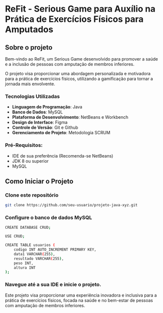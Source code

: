 # ReFit - Serious Game para Auxílio na Prática de Exercícios Físicos para Amputados

## Sobre o projeto
Bem-vindo ao ReFit, um Serious Game desenvolvido para promover a saúde e a inclusão de pessoas com amputação de membros inferiores.

O projeto visa proporcionar uma abordagem personalizada e motivadora para a prática de exercícios físicos, utilizando a gamificação para tornar a jornada mais envolvente.

### Tecnologias Utilizadas
- **Linguagem de Programação**: Java
- **Banco de Dados**: MySQL
- **Plataforma de Desenvolvimento**: NetBeans e Workbench
- **Design de Interface**: Figma
- **Controle de Versão**: Git e Github
- **Gerenciamento de Projeto**: Metodologia SCRUM

### Pré-Requisitos: 
- IDE de sua preferência (Recomenda-se NetBeans)
- JDK 8 ou superior
- MySQL


## Como Iniciar o Projeto

### Clone este repositório
```bash
git clone https://github.com/seu-usuario/projeto-java-xyz.git
```

### Configure o banco de dados MySQL
```bash
CREATE DATABASE CRUD;

USE CRUD;

CREATE TABLE usuarios (
    codigo INT AUTO_INCREMENT PRIMARY KEY,
    data1 VARCHAR(255),
    resultado VARCHAR(255),
    peso INT,
    altura INT
);
```

### Navegue até a sua IDE e inicie o projeto.

Este projeto visa proporcionar uma experiência inovadora e inclusiva para a prática de exercícios físicos, focada na saúde e no bem-estar de pessoas com amputação de membros inferiores.
